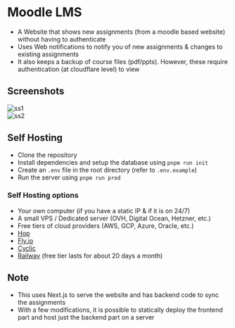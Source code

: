 # Moodle LMS

- A Website that shows new assignments (from a moodle based website) without having to authenticate
- Uses Web notifications to notify you of new assignments & changes to existing assignments
- It also keeps a backup of course files (pdf/ppts). However, these require authentication (at cloudflare level) to view

## Screenshots
![ss1](https://github.com/siriscmv/moodle-scraper/assets/40269790/6b0baff3-0547-4ee9-a3ee-7c48214360b1)  
![ss2](https://github.com/siriscmv/moodle-scraper/assets/40269790/e63d760b-2a0c-48a2-8f81-dcfe5fd36513)


## Self Hosting

- Clone the repository
- Install dependencies and setup the database using `pnpm run init`
- Create an `.env` file in the root directory (refer to `.env.example`)
- Run the server using `pnpm run prod`

### Self Hosting options

- Your own computer (if you have a static IP & if it is on 24/7)
- A small VPS / Dedicated server (OVH, Digital Ocean, Hetzner, etc.)
- Free tiers of cloud providers (AWS, GCP, Azure, Oracle, etc.)
- [Hop](https://hop.io/)
- [Fly.io](https://fly.io)
- [Cyclic](https://cyclic.sh/)
- [Railway](https://railway.app) (free tier lasts for about 20 days a month)

## Note

- This uses Next.js to serve the website and has backend code to sync the assignments
- With a few modifications, it is possible to statically deploy the frontend part and host just the backend part on a server
